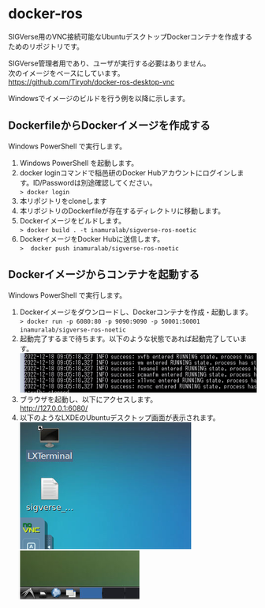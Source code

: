 # docker-ros

SIGVerse用のVNC接続可能なUbuntuデスクトップDockerコンテナを作成するためのリポジトリです。

SIGVerse管理者用であり、ユーザが実行する必要はありません。  
次のイメージをベースにしています。  
https://github.com/Tiryoh/docker-ros-desktop-vnc

Windowsでイメージのビルドを行う例を以降に示します。

## DockerfileからDockerイメージを作成する

Windows PowerShell で実行します。

1. Windows PowerShell を起動します。
1. docker loginコマンドで稲邑研のDocker Hubアカウントにログインします。ID/Passwordは別途確認してください。  
`> docker login`
1. 本リポジトリをcloneします
1. 本リポジトリのDockerfileが存在するディレクトリに移動します。
1. Dockerイメージをビルドします。  
`> docker build . -t inamuralab/sigverse-ros-noetic`
1. DockerイメージをDocker Hubに送信します。  
`>  docker push inamuralab/sigverse-ros-noetic`

## Dockerイメージからコンテナを起動する

Windows PowerShell で実行します。

1. Dockerイメージをダウンロードし、Dockerコンテナを作成・起動します。  
`> docker run -p 6080:80 -p 9090:9090 -p 50001:50001 inamuralab/sigverse-ros-noetic`
1. 起動完了するまで待ちます。以下のような状態であれば起動完了しています。
![create-container](images/create-container.png "Create Container")
1. ブラウザを起動し、以下にアクセスします。  
http://127.0.0.1:6080/
1. 以下のようなLXDEのUbuntuデスクトップ画面が表示されます。  
![vnc-desktop1](images/vnc-desktop1.png "上側")  
![vnc-desktop1](images/vnc-desktop2.png "下側")
